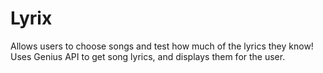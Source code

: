 # Lyrix
Allows users to choose songs and test how much of the lyrics they know! Uses Genius API to get song lyrics, and displays them for the user.
